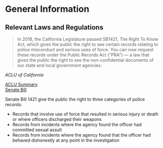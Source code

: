 # General Information

## Relevant Laws and Regulations
> In 2018, the California Legislature passed SB1421, The Right To Know Act, which gives the public the right to see certain records relating to police misconduct and serious uses of force. You can now request these records under the Public Records Act ("PRA") — a law that gives the public the right to see the non-confidential documents of our state and local government agencies.

*ACLU of California*

[ACLU Summary](https://www.aclusocal.org/en/know-your-rights/access-ca-police-records)  
[Senate Bill](https://leginfo.legislature.ca.gov/faces/billTextClient.xhtml?bill_id=201720180SB1421)  

Senate Bill 1421 give the public the right to three categories of police records: 
+ Records that involve use of force that resulted in serious injury or death or where officers
discharged their weapons
+ Records from incidents where the agency found the officer had committed sexual assult
+ Records from incidents where the agency found that the officer had behaved dishonestly at any point in the investigation